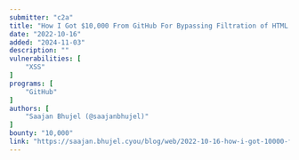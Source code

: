 ```yaml
---
submitter: "c2a"
title: "How I Got $10,000 From GitHub For Bypassing Filtration of HTML tags"
date: "2022-10-16"
added: "2024-11-03"
description: ""
vulnerabilities: [
    "XSS"
]
programs: [
    "GitHub"
]
authors: [
    "Saajan Bhujel (@saajanbhujel)"
]
bounty: "10,000"
link: "https://saajan.bhujel.cyou/blog/web/2022-10-16-how-i-got-10000-from-github-for-bypassing-filtration-of-html-tags"
---
```




